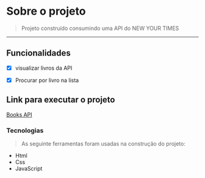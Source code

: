# Sobre o projeto

> Projeto construído consumindo uma API do NEW YOUR TIMES


---


## Funcionalidades


- [x] visualizar livros da API


- [x] Procurar por livro na lista


## Link para executar o projeto

 [Books API](https://nytbooksapi.netlify.app/)




### Tecnologias

> As seguinte ferramentas foram usadas na construção do projeto:



- Html
- Css
- JavaScript

